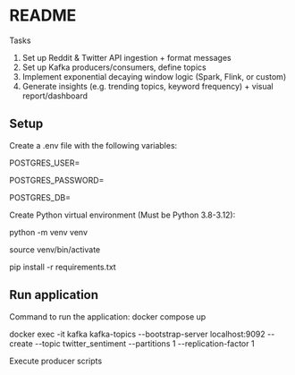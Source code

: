 # README
Tasks

1. Set up Reddit & Twitter API ingestion + format messages
2. Set up Kafka producers/consumers, define topics
3. Implement exponential decaying window logic (Spark, Flink, or custom)
4. Generate insights (e.g. trending topics, keyword frequency) + visual report/dashboard

## Setup
Create a .env file with the following variables:

POSTGRES_USER=<your-username>

POSTGRES_PASSWORD=<your-password>

POSTGRES_DB=<your-database-name>


Create Python virtual environment (Must be Python 3.8-3.12):

python -m venv venv

source venv/bin/activate

pip install -r requirements.txt


## Run application
Command to run the application:
docker compose up

docker exec -it kafka kafka-topics --bootstrap-server localhost:9092 --create --topic twitter_sentiment --partitions 1 --replication-factor 1

Execute producer scripts
